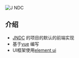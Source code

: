 ![J NDC](https://s1.ax1x.com/2020/11/04/B6HETJ.png)

## 介绍
* [JNDC](https://github.com/qiweiview/jndc) 的项目的默认的前端实现
* 基于[vue](https://cn.vuejs.org/index.html) 编写
* UI框架使用[element ui](https://element.eleme.io/) 

